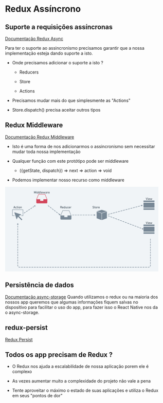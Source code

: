 # Redux Assíncrono

## Suporte a requisições assíncronas
[Documentação Redux Async](https://redux.js.org/advanced/async-actions)

Para ter o suporte ao assincronismo precisamos garantir que a nossa implementação esteja dando suporte a isto. 

- Onde precisamos adicionar o suporte a isto ? 
	- Reducers 
	
	- Store
	
	- Actions
	
- Precisamos mudar mais do que simplesmente as "Actions"

- Store.dispatch() precisa aceitar outros tipos


## Redux Middleware 

[Documentação Redux Middleware](https://redux.js.org/advanced/middleware)

- Isto é uma forma de nos adicionarmos o assincronismo sem necessitar mudar toda nossa implementação 

-  Qualquer função com este protótipo pode ser middleware
	 - ({getState, dispatch}) => next => action => void 
	 
- Podemos implementar nosso recurso como middleware

<p  align="center">
<img  src="./.github/middle.png"  alt="Middleware" >
</p>


## Persistência de dados 
[Documentação async-storage](https://github.com/react-native-community/async-storage)
Quando utilizamos o redux ou na maioria dos nossos app queremos que algumas informações fiquem salvas no dispositivo para facilitar o uso do app, para fazer isso o React Native nos da o async-storage.


## redux-persist

[Redux Persist](https://github.com/rt2zz/redux-persist)


## Todos os app precisam de Redux ? 

- O Redux nos ajuda a escalabilidade de nossa aplicação porem ele é complexo 

- As vezes aumentar muito a complexidade do projeto não vale a pena 

- Tente aproveitar o máximo o estado de suas aplicações e utiliza o Redux em seus "pontos de dor"